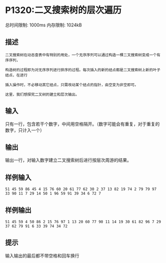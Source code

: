 # P1320:二叉搜索树的层次遍历

总时间限制: 1000ms 内存限制: 1024kB

## 描述
    二叉搜索树在动态查表中有特别的用处，一个无序序列可以通过构造一棵二叉搜索树变成一个有序序列，

    构造树的过程即为对无序序列进行排序的过程。每次插入的新的结点都是二叉搜索树上新的叶子结点，在进行

    插入操作时，不必移动其它结点，只需改动某个结点的指针，由空变为非空即可。

    这里，我们想探究二叉树的建立和层次输出。

## 输入

只有一行，包含若干个数字，中间用空格隔开。（数字可能会有重复，对于重复的数字，只计入一个）

## 输出

输出一行，对输入数字建立二叉搜索树后进行按层次周游的结果。

## 样例输入

```
51 45 59 86 45 4 15 76 60 20 61 77 62 30 2 37 13 82 19 74 2 79 79 97 33 90 11 7 29 14 50 1 96 59 91 39 34 6 72 7
```

## 样例输出

```
51 45 59 4 50 86 2 15 76 97 1 13 20 60 77 90 11 14 19 30 61 82 96 7 29 37 62 79 91 6 33 39 74 34 72
```

## 提示

输入输出的最后都不带空格和回车换行